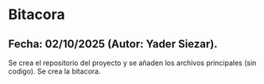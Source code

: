# Bitacora

## Fecha: 02/10/2025 (Autor: Yader Siezar).
  Se crea el repositorio del proyecto y se añaden los archivos principales (sin codigo).
  Se crea la bitacora.
